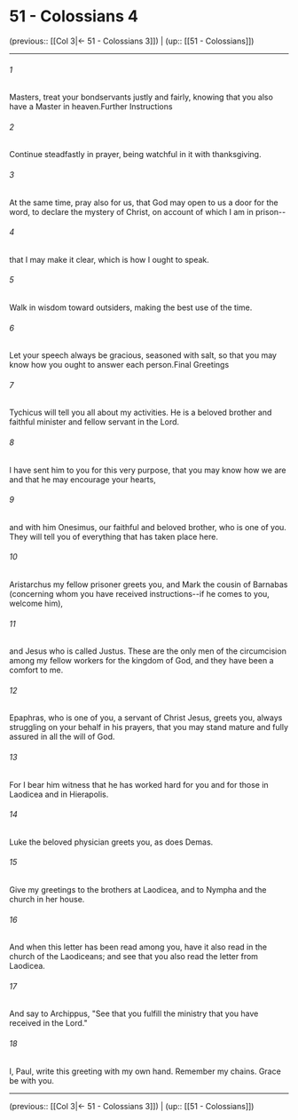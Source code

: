 # 51 - Colossians 4

(previous:: [[Col 3|← 51 - Colossians 3]]) | (up:: [[51 - Colossians]])

***


###### 1 
Masters, treat your bondservants justly and fairly, knowing that you also have a Master in heaven.Further Instructions 

###### 2 
Continue steadfastly in prayer, being watchful in it with thanksgiving. 

###### 3 
At the same time, pray also for us, that God may open to us a door for the word, to declare the mystery of Christ, on account of which I am in prison-- 

###### 4 
that I may make it clear, which is how I ought to speak. 

###### 5 
Walk in wisdom toward outsiders, making the best use of the time. 

###### 6 
Let your speech always be gracious, seasoned with salt, so that you may know how you ought to answer each person.Final Greetings 

###### 7 
Tychicus will tell you all about my activities. He is a beloved brother and faithful minister and fellow servant in the Lord. 

###### 8 
I have sent him to you for this very purpose, that you may know how we are and that he may encourage your hearts, 

###### 9 
and with him Onesimus, our faithful and beloved brother, who is one of you. They will tell you of everything that has taken place here. 

###### 10 
Aristarchus my fellow prisoner greets you, and Mark the cousin of Barnabas (concerning whom you have received instructions--if he comes to you, welcome him), 

###### 11 
and Jesus who is called Justus. These are the only men of the circumcision among my fellow workers for the kingdom of God, and they have been a comfort to me. 

###### 12 
Epaphras, who is one of you, a servant of Christ Jesus, greets you, always struggling on your behalf in his prayers, that you may stand mature and fully assured in all the will of God. 

###### 13 
For I bear him witness that he has worked hard for you and for those in Laodicea and in Hierapolis. 

###### 14 
Luke the beloved physician greets you, as does Demas. 

###### 15 
Give my greetings to the brothers at Laodicea, and to Nympha and the church in her house. 

###### 16 
And when this letter has been read among you, have it also read in the church of the Laodiceans; and see that you also read the letter from Laodicea. 

###### 17 
And say to Archippus, "See that you fulfill the ministry that you have received in the Lord." 

###### 18 
I, Paul, write this greeting with my own hand. Remember my chains. Grace be with you.

***

(previous:: [[Col 3|← 51 - Colossians 3]]) | (up:: [[51 - Colossians]])
